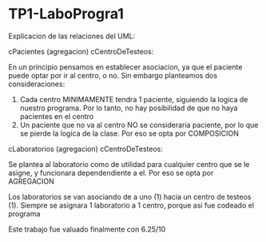 # TP1-LaboProgra1

Explicacion de las relaciones del UML: 

cPacientes (agregacion) cCentroDeTesteos:

En un principio pensamos en establecer asociacion, ya que el paciente puede optar por ir al centro, o no. Sin embargo planteamos dos consideraciones:
1. Cada centro MINIMAMENTE tendra 1 paciente, siguiendo la logica de nuestro programa. Por lo tanto, no hay posibilidad de que no haya pacientes en el centro
2. Un paciente que no va al centro NO se consideraria paciente, por lo que se pierde la logica de la clase. Por eso se opta por COMPOSICION

cLaboratorios (agregacion) cCentroDeTesteos:

Se plantea al laboratorio como de utilidad para cualquier centro que se le asigne, y funcionara dependendiente a el. Por eso se opta por AGREGACION

Los laboratorios se van asociando de a uno (1) hacia un centro de testeos (1). Siempre se asignara 1 laboratorio a 1 centro, porque asi fue codeado el programa

Este trabajo fue valuado finalmente con 6.25/10
